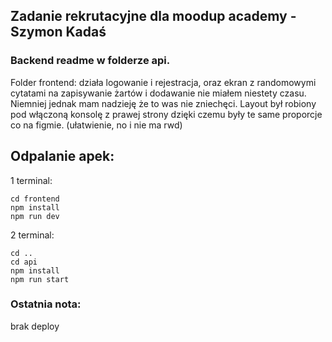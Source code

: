 ## Zadanie rekrutacyjne dla moodup academy - Szymon Kadaś

### Backend readme w folderze api.

Folder frontend:
działa logowanie i rejestracja, oraz ekran z randomowymi cytatami
na zapisywanie żartów i dodawanie nie miałem niestety czasu.
Niemniej jednak mam nadzieję że to was nie zniechęci.
Layout był robiony pod włączoną konsolę z prawej strony dzięki czemu były te same proporcje co na figmie.
(ułatwienie, no i nie ma rwd)

## Odpalanie apek:
1 terminal:
````
cd frontend
npm install
npm run dev
````
2 terminal:
````
cd .. 
cd api
npm install
npm run start
````

### Ostatnia nota:
brak deploy
